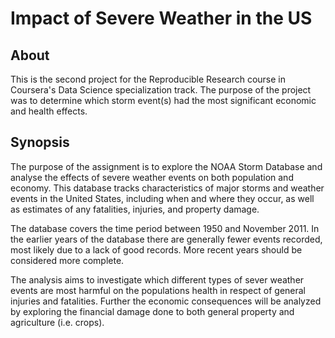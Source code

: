# Impact of Severe Weather in the US

## About

This is the second project for the Reproducible Research course in Coursera's Data Science specialization track. The purpose of the project was to determine which storm event(s) had the most significant economic and health effects.

## Synopsis

The purpose of the assignment is to explore the NOAA Storm Database and analyse the effects of severe weather events on both population and economy. This database tracks characteristics of major storms and weather events in the United States, including when and where they occur, as well as estimates of any fatalities, injuries, and property damage.

The database covers the time period between 1950 and November 2011. In the earlier years of the database there are generally fewer events recorded, most likely due to a lack of good records. More recent years should be considered more complete.

The analysis aims to investigate which different types of sever weather events are most harmful on the populations health in respect of general injuries and fatalities. Further the economic consequences will be analyzed by exploring the financial damage done to both general property and agriculture (i.e. crops).
